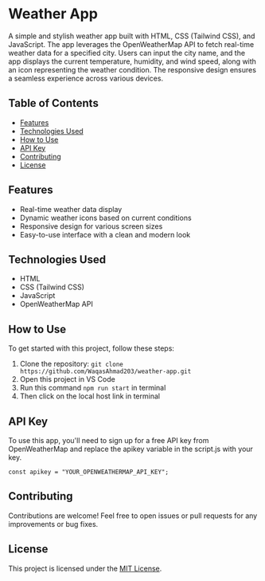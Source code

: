 
# Weather App

A simple and stylish weather app built with HTML, CSS (Tailwind CSS), and JavaScript. The app leverages the OpenWeatherMap API to fetch real-time weather data for a specified city. Users can input the city name, and the app displays the current temperature, humidity, and wind speed, along with an icon representing the weather condition. The responsive design ensures a seamless experience across various devices.

## Table of Contents

- [Features](#features)
- [Technologies Used](#technologies-used)
- [How to Use](#how-to-use)
- [API Key](#api-key)
- [Contributing](#contributing)
- [License](#license)

## Features
- Real-time weather data display
- Dynamic weather icons based on current conditions
- Responsive design for various screen sizes
- Easy-to-use interface with a clean and modern look


## Technologies Used

- HTML
- CSS (Tailwind CSS)
- JavaScript
- OpenWeatherMap API 

## How to Use

To get started with this project, follow these steps:

1. Clone the repository: `git clone https://github.com/WaqasAhmad203/weather-app.git`
2. Open this project in VS Code 
3. Run this command `npm run start` in terminal
2. Then click on the local host link in terminal

## API Key
To use this app, you'll need to sign up for a free API key from OpenWeatherMap and replace the apikey variable in the script.js with your key.

`const apikey = "YOUR_OPENWEATHERMAP_API_KEY";`





## Contributing

Contributions are welcome! Feel free to open issues or pull requests for any improvements or bug fixes.

## License

This project is licensed under the [MIT License](LICENSE).

